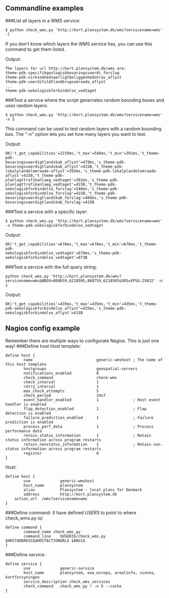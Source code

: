 ## Commandline examples

###List all layers in a WMS service:

```
$ python check_wms.py 'http://kort.plansystem.dk/wms?servicename=wms' -l
```
If you don't know which layers the WMS service has, you can use this command to get them listed.

Output:

```
The layers for url http://kort.plansystem.dk/wms are:
theme-pdk-specifikgeologiskbevaringsvaerdi_forslag
theme-pdk-virksomhedsaerligtbeliggenhedskrav_aflyst
theme-pdk-vaerdifuldtlandbrugsomraade_aflyst
...
theme-pdk-oekologiskforbindelse_vedtaget
```

###Test a service where the script generrates random bounding boxes and uses random layers:

```
$ python check_wms.py 'http://kort.plansystem.dk/wms?servicename=wms' -n 5
```
This command can be used to test random layers with a random bounding box.
The "-n" option lets you set how many layers you want to test.

Output:

```
OK|'t_get_capabilities'=2219ms,'t_max'=546ms,'t_min'=391ms,'t_theme-pdk- 
bevaringsvaerdigtlandskab_aflyst'=479ms,'s_theme-pdk-bevaringsvaerdigtlandskab_aflyst'=415B,'t_theme-pdk-     
lokalplandelomraade-aflyst'=393ms,'s_theme-pdk-lokalplandelomraade-aflyst'=415B,'t_theme-pdk-
planlagttrafikanlaeg_vedtaget'=391ms,'s_theme-pdk-planlagttrafikanlaeg_vedtaget'=415B,'t_theme-pdk-
oekologiskforbindelse_forslag'=546ms,'s_theme-pdk-oekologiskforbindelse_forslag'=415B,'t_theme-pdk-
bevaringsvaerdigtlandskab_forslag'=408ms,'s_theme-pdk-bevaringsvaerdigtlandskab_forslag'=415B
```

###Test a service with a specific layer:

```
$ python check_wms.py 'http://kort.plansystem.dk/wms?servicename=wms' -s theme-pdk-oekologiskforbindelse_vedtaget
```

Output:

```
OK|'t_get_capabilities'=676ms,'t_max'=676ms,'t_min'=676ms,'t_theme-pdk-
oekologiskforbindelse_vedtaget'=676ms,'s_theme-pdk-oekologiskforbindelse_vedtaget'=873B
```

###Test a service with the full query string:
```
python check_wms.py 'http://kort.plansystem.dk/wms?servicename=wms&BBOX=868659,6218505,868759,6218505&SRS=EPSG:25832' -n 1
```

Output:
```
OK|'t_get_capabilities'=435ms,'t_max'=435ms,'t_min'=435ms,'t_theme-pdk-oekologiskforbindelse_aflyst'=435ms,'s_theme-pdk-oekologiskforbindelse_aflyst'=415B
```
## Nagios config example
Remember there are multiple ways to configurate Nagios. This is just one way! 
###Define host
Host template:
```
define host {
        name                            generic-wmshost ; The name of this host template
        hostgroups                      geospatial-servers
        notifications_enabled           0
        check_command                   check-wms
        check_interval                  1
        retry_interval                  1
        max_check_attempts              5
        check_period                    24x7
        event_handler_enabled           1               ; Host event handler is enabled
        flap_detection_enabled          1               ; Flap detection is enabled
        failure_prediction_enabled      1               ; Failure prediction is enabled
        process_perf_data               1               ; Process performance data
        retain_status_information       1               ; Retain status information across program restarts
        retain_nonstatus_information    1               ; Retain non-status information across program restarts
        register                        0               
}
```

Host:
```
define host {
        use             generic-wmshost
        host_name       plansystem
        alias           Plansystem - local plans for Denmark
        address         http://kort.plansystem.dk
	action_url	/wms?servicename=wms
}
```

###Define command:
(I have defined $USER3$ to point to where check_wms.py is)
```
define command {
        command_name check_wms_py
        command_line    $USER3$/check_wms.py $HOSTADDRESS$$HOSTACTIONURL$ $ARG1$
}
```

###Define service:
```
define service {
        use             generic-service
        host_name       plansystem, eea_europa, arealinfo, vienna, kortforsyningen
        service_description check_wms_services
        check_command   check_wms_py ! -n 5 --cache
}
```
